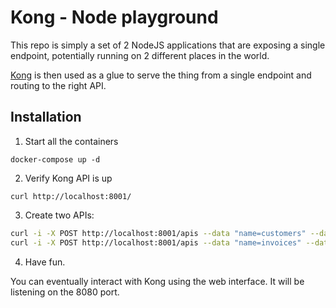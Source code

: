 # Kong - Node playground

This repo is simply a set of 2 NodeJS applications that are exposing a single endpoint, potentially
running on 2 different places in the world.

[Kong](https://getkong.org) is then used as a glue to serve the thing from a single endpoint and
routing to the right API.

## Installation

1. Start all the containers

`docker-compose up -d`

2. Verify Kong API is up

`curl http://localhost:8001/`

3. Create two APIs:

```bash
curl -i -X POST http://localhost:8001/apis --data "name=customers" --data "uris=/customers" --data "upstream_url=http://customers:3000"
curl -i -X POST http://localhost:8001/apis --data "name=invoices" --data "uris=/invoices" --data "upstream_url=http://invoices:3000"
```

4. Have fun.

You can eventually interact with Kong using the web interface. It will be listening on the 8080 port.
